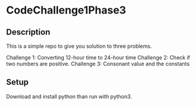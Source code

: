 # CodeChallenge1Phase3

## Description

This is a simple repo to give you solution to three problems.

Challenge 1: Converting 12-hour time to 24-hour time
Challenge 2: Check if two numbers are positive.
Challenge 3: Consonant value and the constants

## Setup

Download and install python than run with python3.
